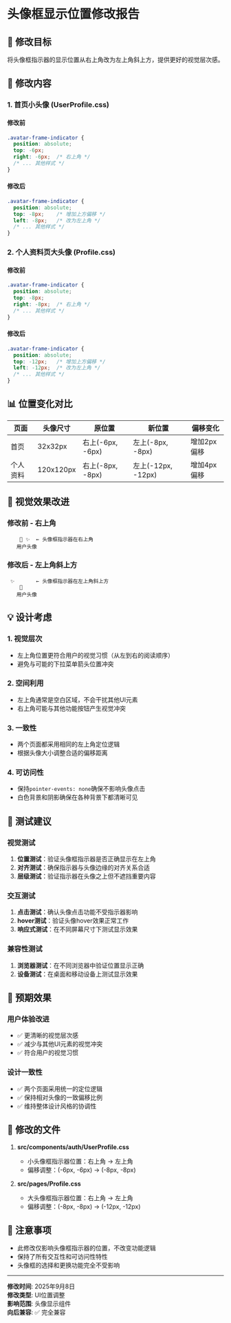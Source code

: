 # 头像框显示位置修改报告

## 🎯 修改目标

将头像框指示器的显示位置从右上角改为左上角斜上方，提供更好的视觉层次感。

## 🔧 修改内容

### 1. 首页小头像 (UserProfile.css)

#### 修改前
```css
.avatar-frame-indicator {
  position: absolute;
  top: -6px;
  right: -6px;  /* 右上角 */
  /* ... 其他样式 */
}
```

#### 修改后
```css
.avatar-frame-indicator {
  position: absolute;
  top: -8px;    /* 增加上方偏移 */
  left: -8px;   /* 改为左上角 */
  /* ... 其他样式 */
}
```

### 2. 个人资料页大头像 (Profile.css)

#### 修改前
```css
.avatar-frame-indicator {
  position: absolute;
  top: -8px;
  right: -8px;  /* 右上角 */
  /* ... 其他样式 */
}
```

#### 修改后
```css
.avatar-frame-indicator {
  position: absolute;
  top: -12px;   /* 增加上方偏移 */
  left: -12px;  /* 改为左上角 */
  /* ... 其他样式 */
}
```

## 📊 位置变化对比

| 页面 | 头像尺寸 | 原位置 | 新位置 | 偏移变化 |
|------|----------|--------|--------|----------|
| 首页 | 32x32px | 右上(-6px, -6px) | 左上(-8px, -8px) | 增加2px偏移 |
| 个人资料 | 120x120px | 右上(-8px, -8px) | 左上(-12px, -12px) | 增加4px偏移 |

## 🎨 视觉效果改进

### 修改前 - 右上角
```
    👤 ✨  ← 头像框指示器在右上角
   用户头像
```

### 修改后 - 左上角斜上方
```
 ✨       ← 头像框指示器在左上角斜上方
    👤
   用户头像
```

## 💡 设计考虑

### 1. **视觉层次**
- 左上角位置更符合用户的视觉习惯（从左到右的阅读顺序）
- 避免与可能的下拉菜单箭头位置冲突

### 2. **空间利用**
- 左上角通常是空白区域，不会干扰其他UI元素
- 右上角可能与其他功能按钮产生视觉冲突

### 3. **一致性**
- 两个页面都采用相同的左上角定位逻辑
- 根据头像大小调整合适的偏移距离

### 4. **可访问性**
- 保持`pointer-events: none`确保不影响头像点击
- 白色背景和阴影确保在各种背景下都清晰可见

## 🧪 测试建议

### 视觉测试
1. **位置测试**：验证头像框指示器是否正确显示在左上角
2. **对齐测试**：确保指示器与头像边缘的对齐关系合适
3. **层级测试**：验证指示器在头像之上但不遮挡重要内容

### 交互测试
1. **点击测试**：确认头像点击功能不受指示器影响
2. **hover测试**：验证头像hover效果正常工作
3. **响应式测试**：在不同屏幕尺寸下测试显示效果

### 兼容性测试
1. **浏览器测试**：在不同浏览器中验证位置显示正确
2. **设备测试**：在桌面和移动设备上测试显示效果

## 🎯 预期效果

### 用户体验改进
- ✅ 更清晰的视觉层次感
- ✅ 减少与其他UI元素的视觉冲突
- ✅ 符合用户的视觉习惯

### 设计一致性
- ✅ 两个页面采用统一的定位逻辑
- ✅ 保持相对头像的一致偏移比例
- ✅ 维持整体设计风格的协调性

## 📁 修改的文件

1. **src/components/auth/UserProfile.css**
   - 小头像框指示器位置：右上角 → 左上角
   - 偏移调整：(-6px, -6px) → (-8px, -8px)

2. **src/pages/Profile.css**
   - 大头像框指示器位置：右上角 → 左上角  
   - 偏移调整：(-8px, -8px) → (-12px, -12px)

## 📝 注意事项

- 此修改仅影响头像框指示器的位置，不改变功能逻辑
- 保持了所有交互性和可访问性特性
- 头像框的选择和更换功能完全不受影响

---

**修改时间**: 2025年9月8日  
**修改类型**: UI位置调整  
**影响范围**: 头像显示组件  
**向后兼容**: ✅ 完全兼容
